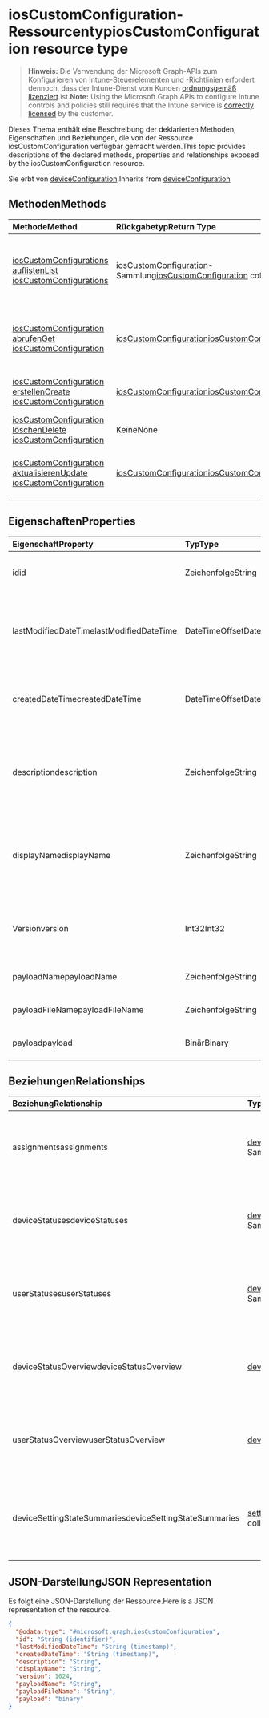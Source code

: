 # <a name="ioscustomconfiguration-resource-type"></a><span data-ttu-id="52eb0-101">iosCustomConfiguration-Ressourcentyp</span><span class="sxs-lookup"><span data-stu-id="52eb0-101">iosCustomConfiguration resource type</span></span>

> <span data-ttu-id="52eb0-102">**Hinweis:** Die Verwendung der Microsoft Graph-APIs zum Konfigurieren von Intune-Steuerelementen und -Richtlinien erfordert dennoch, dass der Intune-Dienst vom Kunden [ordnungsgemäß lizenziert](https://go.microsoft.com/fwlink/?linkid=839381) ist.</span><span class="sxs-lookup"><span data-stu-id="52eb0-102">**Note:** Using the Microsoft Graph APIs to configure Intune controls and policies still requires that the Intune service is [correctly licensed](https://go.microsoft.com/fwlink/?linkid=839381) by the customer.</span></span>

<span data-ttu-id="52eb0-103">Dieses Thema enthält eine Beschreibung der deklarierten Methoden, Eigenschaften und Beziehungen, die von der Ressource iosCustomConfiguration verfügbar gemacht werden.</span><span class="sxs-lookup"><span data-stu-id="52eb0-103">This topic provides descriptions of the declared methods, properties and relationships exposed by the iosCustomConfiguration resource.</span></span>

<span data-ttu-id="52eb0-104">Sie erbt von [deviceConfiguration](../resources/intune_deviceconfig_deviceconfiguration.md).</span><span class="sxs-lookup"><span data-stu-id="52eb0-104">Inherits from [deviceConfiguration](../resources/intune_deviceconfig_deviceconfiguration.md)</span></span>

## <a name="methods"></a><span data-ttu-id="52eb0-105">Methoden</span><span class="sxs-lookup"><span data-stu-id="52eb0-105">Methods</span></span>
|<span data-ttu-id="52eb0-106">Methode</span><span class="sxs-lookup"><span data-stu-id="52eb0-106">Method</span></span>|<span data-ttu-id="52eb0-107">Rückgabetyp</span><span class="sxs-lookup"><span data-stu-id="52eb0-107">Return Type</span></span>|<span data-ttu-id="52eb0-108">Beschreibung</span><span class="sxs-lookup"><span data-stu-id="52eb0-108">Description</span></span>|
|:---|:---|:---|
|[<span data-ttu-id="52eb0-109">iosCustomConfigurations auflisten</span><span class="sxs-lookup"><span data-stu-id="52eb0-109">List iosCustomConfigurations</span></span>](../api/intune_deviceconfig_ioscustomconfiguration_list.md)|<span data-ttu-id="52eb0-110">[iosCustomConfiguration](../resources/intune_deviceconfig_ioscustomconfiguration.md)-Sammlung</span><span class="sxs-lookup"><span data-stu-id="52eb0-110">[iosCustomConfiguration](../resources/intune_deviceconfig_ioscustomconfiguration.md) collection</span></span>|<span data-ttu-id="52eb0-111">Auflisten von Eigenschaften und Beziehungen der [iosCustomConfiguration](../resources/intune_deviceconfig_ioscustomconfiguration.md)-Objekte.</span><span class="sxs-lookup"><span data-stu-id="52eb0-111">List properties and relationships of the [iosCustomConfiguration](../resources/intune_deviceconfig_ioscustomconfiguration.md) objects.</span></span>|
|[<span data-ttu-id="52eb0-112">iosCustomConfiguration abrufen</span><span class="sxs-lookup"><span data-stu-id="52eb0-112">Get iosCustomConfiguration</span></span>](../api/intune_deviceconfig_ioscustomconfiguration_get.md)|[<span data-ttu-id="52eb0-113">iosCustomConfiguration</span><span class="sxs-lookup"><span data-stu-id="52eb0-113">iosCustomConfiguration</span></span>](../resources/intune_deviceconfig_ioscustomconfiguration.md)|<span data-ttu-id="52eb0-114">Lesen von Eigenschaften und Beziehungen des [iosCustomConfiguration](../resources/intune_deviceconfig_ioscustomconfiguration.md)-Objekts.</span><span class="sxs-lookup"><span data-stu-id="52eb0-114">Read properties and relationships of the [iosCustomConfiguration](../resources/intune_deviceconfig_ioscustomconfiguration.md) object.</span></span>|
|[<span data-ttu-id="52eb0-115">iosCustomConfiguration erstellen</span><span class="sxs-lookup"><span data-stu-id="52eb0-115">Create iosCustomConfiguration</span></span>](../api/intune_deviceconfig_ioscustomconfiguration_create.md)|[<span data-ttu-id="52eb0-116">iosCustomConfiguration</span><span class="sxs-lookup"><span data-stu-id="52eb0-116">iosCustomConfiguration</span></span>](../resources/intune_deviceconfig_ioscustomconfiguration.md)|<span data-ttu-id="52eb0-117">Erstellen eines neuen [iosCustomConfiguration](../resources/intune_deviceconfig_ioscustomconfiguration.md)-Objekts.</span><span class="sxs-lookup"><span data-stu-id="52eb0-117">Create a new [iosCustomConfiguration](../resources/intune_deviceconfig_ioscustomconfiguration.md) object.</span></span>|
|[<span data-ttu-id="52eb0-118">iosCustomConfiguration löschen</span><span class="sxs-lookup"><span data-stu-id="52eb0-118">Delete iosCustomConfiguration</span></span>](../api/intune_deviceconfig_ioscustomconfiguration_delete.md)|<span data-ttu-id="52eb0-119">Keine</span><span class="sxs-lookup"><span data-stu-id="52eb0-119">None</span></span>|<span data-ttu-id="52eb0-120">Löscht eine [iosCustomConfiguration](../resources/intune_deviceconfig_ioscustomconfiguration.md).</span><span class="sxs-lookup"><span data-stu-id="52eb0-120">Deletes a [iosCustomConfiguration](../resources/intune_deviceconfig_ioscustomconfiguration.md).</span></span>|
|[<span data-ttu-id="52eb0-121">iosCustomConfiguration aktualisieren</span><span class="sxs-lookup"><span data-stu-id="52eb0-121">Update iosCustomConfiguration</span></span>](../api/intune_deviceconfig_ioscustomconfiguration_update.md)|[<span data-ttu-id="52eb0-122">iosCustomConfiguration</span><span class="sxs-lookup"><span data-stu-id="52eb0-122">iosCustomConfiguration</span></span>](../resources/intune_deviceconfig_ioscustomconfiguration.md)|<span data-ttu-id="52eb0-123">Aktualisieren der Eigenschaften eines [iosCustomConfiguration](../resources/intune_deviceconfig_ioscustomconfiguration.md)-Objekts.</span><span class="sxs-lookup"><span data-stu-id="52eb0-123">Update the properties of a [iosCustomConfiguration](../resources/intune_deviceconfig_ioscustomconfiguration.md) object.</span></span>|

## <a name="properties"></a><span data-ttu-id="52eb0-124">Eigenschaften</span><span class="sxs-lookup"><span data-stu-id="52eb0-124">Properties</span></span>
|<span data-ttu-id="52eb0-125">Eigenschaft</span><span class="sxs-lookup"><span data-stu-id="52eb0-125">Property</span></span>|<span data-ttu-id="52eb0-126">Typ</span><span class="sxs-lookup"><span data-stu-id="52eb0-126">Type</span></span>|<span data-ttu-id="52eb0-127">Beschreibung</span><span class="sxs-lookup"><span data-stu-id="52eb0-127">Description</span></span>|
|:---|:---|:---|
|<span data-ttu-id="52eb0-128">id</span><span class="sxs-lookup"><span data-stu-id="52eb0-128">id</span></span>|<span data-ttu-id="52eb0-129">Zeichenfolge</span><span class="sxs-lookup"><span data-stu-id="52eb0-129">String</span></span>|<span data-ttu-id="52eb0-130">Schlüssel der Entität</span><span class="sxs-lookup"><span data-stu-id="52eb0-130">Key of the entity.</span></span> <span data-ttu-id="52eb0-131">Geerbt von [deviceConfiguration](../resources/intune_deviceconfig_deviceconfiguration.md).</span><span class="sxs-lookup"><span data-stu-id="52eb0-131">Inherited from [deviceConfiguration](../resources/intune_deviceconfig_deviceconfiguration.md)</span></span>|
|<span data-ttu-id="52eb0-132">lastModifiedDateTime</span><span class="sxs-lookup"><span data-stu-id="52eb0-132">lastModifiedDateTime</span></span>|<span data-ttu-id="52eb0-133">DateTimeOffset</span><span class="sxs-lookup"><span data-stu-id="52eb0-133">DateTimeOffset</span></span>|<span data-ttu-id="52eb0-134">Datum und Uhrzeit der letzten Änderung des Objekts.</span><span class="sxs-lookup"><span data-stu-id="52eb0-134">DateTime the object was last modified.</span></span> <span data-ttu-id="52eb0-135">Geerbt von [deviceConfiguration](../resources/intune_deviceconfig_deviceconfiguration.md).</span><span class="sxs-lookup"><span data-stu-id="52eb0-135">Inherited from [deviceConfiguration](../resources/intune_deviceconfig_deviceconfiguration.md)</span></span>|
|<span data-ttu-id="52eb0-136">createdDateTime</span><span class="sxs-lookup"><span data-stu-id="52eb0-136">createdDateTime</span></span>|<span data-ttu-id="52eb0-137">DateTimeOffset</span><span class="sxs-lookup"><span data-stu-id="52eb0-137">DateTimeOffset</span></span>|<span data-ttu-id="52eb0-138">Datum und Uhrzeit der Erstellung des Objekts.</span><span class="sxs-lookup"><span data-stu-id="52eb0-138">DateTime the object was created.</span></span> <span data-ttu-id="52eb0-139">Geerbt von [deviceConfiguration](../resources/intune_deviceconfig_deviceconfiguration.md).</span><span class="sxs-lookup"><span data-stu-id="52eb0-139">Inherited from [deviceConfiguration](../resources/intune_deviceconfig_deviceconfiguration.md)</span></span>|
|<span data-ttu-id="52eb0-140">description</span><span class="sxs-lookup"><span data-stu-id="52eb0-140">description</span></span>|<span data-ttu-id="52eb0-141">Zeichenfolge</span><span class="sxs-lookup"><span data-stu-id="52eb0-141">String</span></span>|<span data-ttu-id="52eb0-142">Beschreibung der Gerätekonfiguration (vom Administrator festgelegt).</span><span class="sxs-lookup"><span data-stu-id="52eb0-142">Admin provided description of the Device Configuration.</span></span> <span data-ttu-id="52eb0-143">Geerbt von [deviceConfiguration](../resources/intune_deviceconfig_deviceconfiguration.md).</span><span class="sxs-lookup"><span data-stu-id="52eb0-143">Inherited from [deviceConfiguration](../resources/intune_deviceconfig_deviceconfiguration.md)</span></span>|
|<span data-ttu-id="52eb0-144">displayName</span><span class="sxs-lookup"><span data-stu-id="52eb0-144">displayName</span></span>|<span data-ttu-id="52eb0-145">Zeichenfolge</span><span class="sxs-lookup"><span data-stu-id="52eb0-145">String</span></span>|<span data-ttu-id="52eb0-146">Name der Gerätekonfiguration (vom Administrator festgelegt).</span><span class="sxs-lookup"><span data-stu-id="52eb0-146">Admin provided name of the device configuration.</span></span> <span data-ttu-id="52eb0-147">Geerbt von [deviceConfiguration](../resources/intune_deviceconfig_deviceconfiguration.md).</span><span class="sxs-lookup"><span data-stu-id="52eb0-147">Inherited from [deviceConfiguration](../resources/intune_deviceconfig_deviceconfiguration.md)</span></span>|
|<span data-ttu-id="52eb0-148">Version</span><span class="sxs-lookup"><span data-stu-id="52eb0-148">version</span></span>|<span data-ttu-id="52eb0-149">Int32</span><span class="sxs-lookup"><span data-stu-id="52eb0-149">Int32</span></span>|<span data-ttu-id="52eb0-150">Version der Gerätekonfiguration.</span><span class="sxs-lookup"><span data-stu-id="52eb0-150">Version of the device configuration.</span></span> <span data-ttu-id="52eb0-151">Geerbt von [deviceConfiguration](../resources/intune_deviceconfig_deviceconfiguration.md).</span><span class="sxs-lookup"><span data-stu-id="52eb0-151">Inherited from [deviceConfiguration](../resources/intune_deviceconfig_deviceconfiguration.md)</span></span>|
|<span data-ttu-id="52eb0-152">payloadName</span><span class="sxs-lookup"><span data-stu-id="52eb0-152">payloadName</span></span>|<span data-ttu-id="52eb0-153">Zeichenfolge</span><span class="sxs-lookup"><span data-stu-id="52eb0-153">String</span></span>|<span data-ttu-id="52eb0-154">Name, der dem Benutzer angezeigt wird.</span><span class="sxs-lookup"><span data-stu-id="52eb0-154">Name that is displayed to the user.</span></span>|
|<span data-ttu-id="52eb0-155">payloadFileName</span><span class="sxs-lookup"><span data-stu-id="52eb0-155">payloadFileName</span></span>|<span data-ttu-id="52eb0-156">Zeichenfolge</span><span class="sxs-lookup"><span data-stu-id="52eb0-156">String</span></span>|<span data-ttu-id="52eb0-157">Name der Nutzlastdatei (\*.mobileconfig</span><span class="sxs-lookup"><span data-stu-id="52eb0-157">Payload file name (\*.mobileconfig</span></span> | <span data-ttu-id="52eb0-158">\*.xml).</span><span class="sxs-lookup"><span data-stu-id="52eb0-158">\*.xml).</span></span>|
|<span data-ttu-id="52eb0-159">payload</span><span class="sxs-lookup"><span data-stu-id="52eb0-159">payload</span></span>|<span data-ttu-id="52eb0-160">Binär</span><span class="sxs-lookup"><span data-stu-id="52eb0-160">Binary</span></span>|<span data-ttu-id="52eb0-161">Nutzlast</span><span class="sxs-lookup"><span data-stu-id="52eb0-161">Payload.</span></span> <span data-ttu-id="52eb0-162">(UTF8-codiertes Bytearray)</span><span class="sxs-lookup"><span data-stu-id="52eb0-162">(UTF8 encoded byte array)</span></span>|

## <a name="relationships"></a><span data-ttu-id="52eb0-163">Beziehungen</span><span class="sxs-lookup"><span data-stu-id="52eb0-163">Relationships</span></span>
|<span data-ttu-id="52eb0-164">Beziehung</span><span class="sxs-lookup"><span data-stu-id="52eb0-164">Relationship</span></span>|<span data-ttu-id="52eb0-165">Typ</span><span class="sxs-lookup"><span data-stu-id="52eb0-165">Type</span></span>|<span data-ttu-id="52eb0-166">Beschreibung</span><span class="sxs-lookup"><span data-stu-id="52eb0-166">Description</span></span>|
|:---|:---|:---|
|<span data-ttu-id="52eb0-167">assignments</span><span class="sxs-lookup"><span data-stu-id="52eb0-167">assignments</span></span>|<span data-ttu-id="52eb0-168">[deviceConfigurationAssignment](../resources/intune_deviceconfig_deviceconfigurationassignment.md)-Sammlung</span><span class="sxs-lookup"><span data-stu-id="52eb0-168">[deviceConfigurationAssignment](../resources/intune_deviceconfig_deviceconfigurationassignment.md) collection</span></span>|<span data-ttu-id="52eb0-169">Liste der Zuweisungen für das Gerätekonfigurationsprofil.</span><span class="sxs-lookup"><span data-stu-id="52eb0-169">The list of assignments for the device configuration profile.</span></span> <span data-ttu-id="52eb0-170">Geerbt von [deviceConfiguration](../resources/intune_deviceconfig_deviceconfiguration.md).</span><span class="sxs-lookup"><span data-stu-id="52eb0-170">Inherited from [deviceConfiguration](../resources/intune_deviceconfig_deviceconfiguration.md)</span></span>|
|<span data-ttu-id="52eb0-171">deviceStatuses</span><span class="sxs-lookup"><span data-stu-id="52eb0-171">deviceStatuses</span></span>|<span data-ttu-id="52eb0-172">[deviceConfigurationDeviceStatus](../resources/intune_deviceconfig_deviceconfigurationdevicestatus.md)-Sammlung</span><span class="sxs-lookup"><span data-stu-id="52eb0-172">[deviceConfigurationDeviceStatus](../resources/intune_deviceconfig_deviceconfigurationdevicestatus.md) collection</span></span>|<span data-ttu-id="52eb0-173">Installationsstatus der Gerätekonfiguration nach Gerät.</span><span class="sxs-lookup"><span data-stu-id="52eb0-173">Device configuration installation status by device.</span></span> <span data-ttu-id="52eb0-174">Geerbt von [deviceConfiguration](../resources/intune_deviceconfig_deviceconfiguration.md).</span><span class="sxs-lookup"><span data-stu-id="52eb0-174">Inherited from [deviceConfiguration](../resources/intune_deviceconfig_deviceconfiguration.md)</span></span>|
|<span data-ttu-id="52eb0-175">userStatuses</span><span class="sxs-lookup"><span data-stu-id="52eb0-175">userStatuses</span></span>|<span data-ttu-id="52eb0-176">[deviceConfigurationUserStatus](../resources/intune_deviceconfig_deviceconfigurationuserstatus.md)-Sammlung</span><span class="sxs-lookup"><span data-stu-id="52eb0-176">[deviceConfigurationUserStatus](../resources/intune_deviceconfig_deviceconfigurationuserstatus.md) collection</span></span>|<span data-ttu-id="52eb0-177">Gerät Konfiguration Installationsstatus durch Benutzer.</span><span class="sxs-lookup"><span data-stu-id="52eb0-177">Device configuration installation status by user.</span></span> <span data-ttu-id="52eb0-178">Geerbt von [deviceConfiguration](../resources/intune_deviceconfig_deviceconfiguration.md).</span><span class="sxs-lookup"><span data-stu-id="52eb0-178">Inherited from [deviceConfiguration](../resources/intune_deviceconfig_deviceconfiguration.md)</span></span>|
|<span data-ttu-id="52eb0-179">deviceStatusOverview</span><span class="sxs-lookup"><span data-stu-id="52eb0-179">deviceStatusOverview</span></span>|[<span data-ttu-id="52eb0-180">deviceConfigurationDeviceOverview</span><span class="sxs-lookup"><span data-stu-id="52eb0-180">deviceConfigurationDeviceOverview</span></span>](../resources/intune_deviceconfig_deviceconfigurationdeviceoverview.md)|<span data-ttu-id="52eb0-181">Übersicht über den Status der Gerätekonfiguration nach Gerät. Geerbt von [deviceConfiguration](../resources/intune_deviceconfig_deviceconfiguration.md).</span><span class="sxs-lookup"><span data-stu-id="52eb0-181">Device Configuration devices status overview Inherited from [deviceConfiguration](../resources/intune_deviceconfig_deviceconfiguration.md)</span></span>|
|<span data-ttu-id="52eb0-182">userStatusOverview</span><span class="sxs-lookup"><span data-stu-id="52eb0-182">userStatusOverview</span></span>|[<span data-ttu-id="52eb0-183">deviceConfigurationUserOverview</span><span class="sxs-lookup"><span data-stu-id="52eb0-183">deviceConfigurationUserOverview</span></span>](../resources/intune_deviceconfig_deviceconfigurationuseroverview.md)|<span data-ttu-id="52eb0-184">Übersicht über den Status der Gerätekonfiguration nach Benutzer. Geerbt von [deviceConfiguration](../resources/intune_deviceconfig_deviceconfiguration.md).</span><span class="sxs-lookup"><span data-stu-id="52eb0-184">Device Configuration users status overview Inherited from [deviceConfiguration](../resources/intune_deviceconfig_deviceconfiguration.md)</span></span>|
|<span data-ttu-id="52eb0-185">deviceSettingStateSummaries</span><span class="sxs-lookup"><span data-stu-id="52eb0-185">deviceSettingStateSummaries</span></span>|<span data-ttu-id="52eb0-186"> [settingStateDeviceSummary](../resources/intune_deviceconfig_settingstatedevicesummary.md)-Sammlung</span><span class="sxs-lookup"><span data-stu-id="52eb0-186">[settingStateDeviceSummary](../resources/intune_deviceconfig_settingstatedevicesummary.md) collection</span></span>|<span data-ttu-id="52eb0-187">Übersicht über den Einstellungsstatus für die Gerätekonfiguration nach Gerät. Geerbt von [deviceConfiguration](../resources/intune_deviceconfig_deviceconfiguration.md)</span><span class="sxs-lookup"><span data-stu-id="52eb0-187">Device Configuration Setting State Device Summary Inherited from [deviceConfiguration](../resources/intune_deviceconfig_deviceconfiguration.md)</span></span>|

## <a name="json-representation"></a><span data-ttu-id="52eb0-188">JSON-Darstellung</span><span class="sxs-lookup"><span data-stu-id="52eb0-188">JSON Representation</span></span>
<span data-ttu-id="52eb0-189">Es folgt eine JSON-Darstellung der Ressource.</span><span class="sxs-lookup"><span data-stu-id="52eb0-189">Here is a JSON representation of the resource.</span></span>
<!-- {
  "blockType": "resource",
  "keyProperty": "id",
  "@odata.type": "microsoft.graph.iosCustomConfiguration"
}
-->
``` json
{
  "@odata.type": "#microsoft.graph.iosCustomConfiguration",
  "id": "String (identifier)",
  "lastModifiedDateTime": "String (timestamp)",
  "createdDateTime": "String (timestamp)",
  "description": "String",
  "displayName": "String",
  "version": 1024,
  "payloadName": "String",
  "payloadFileName": "String",
  "payload": "binary"
}
```




